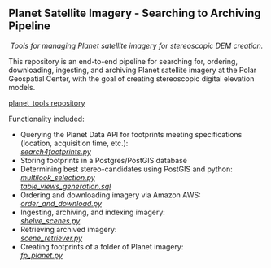 ## Planet Satellite Imagery - Searching to Archiving Pipeline
<p style="text-align: center;"><i>Tools for managing Planet satellite imagery for stereoscopic DEM creation.</i></p>

This repository is an end-to-end pipeline for searching for, ordering, 
downloading, ingesting, and archiving Planet satellite imagery at the Polar Geospatial
Center, with the goal of creating stereoscopic digital elevation models. <br>  

[planet_tools repository](https://github.com/disbr007/planet_tools)<br>

Functionality included:<br>
- Querying the Planet Data API for footprints meeting specifications (location, acquisition time, etc.):<br> 
*[search4footprints.py](https://github.com/disbr007/planet_tools/blob/master/search4footprints.py)*
- Storing footprints in a Postgres/PostGIS database
- Determining best stereo-candidates using PostGIS and python:<br>
*[multilook_selection.py](https://github.com/disbr007/planet_tools/blob/master/multilook_selection.py)* <br>
*[table_views_generation.sql](https://github.com/disbr007/planet_tools/blob/master/sql/tables_views_generation.sql)*
- Ordering and downloading imagery via Amazon AWS:<br>
*[order_and_download.py](https://github.com/disbr007/planet_tools/blob/master/order_and_download.py)*
- Ingesting, archiving, and indexing imagery:<br>
*[shelve_scenes.py](https://github.com/disbr007/planet_tools/blob/master/shelve_scenes.py)*
- Retrieving archived imagery:<br>
*[scene_retriever.py](https://github.com/disbr007/planet_tools/blob/master/scene_retreiver.py)*
- Creating footprints of a folder of Planet imagery:<br>
*[fp_planet.py](https://github.com/disbr007/planet_tools/blob/master/fp_planet.py)*

<!--- TODO
add more descriptions
add code snippets
add images--->